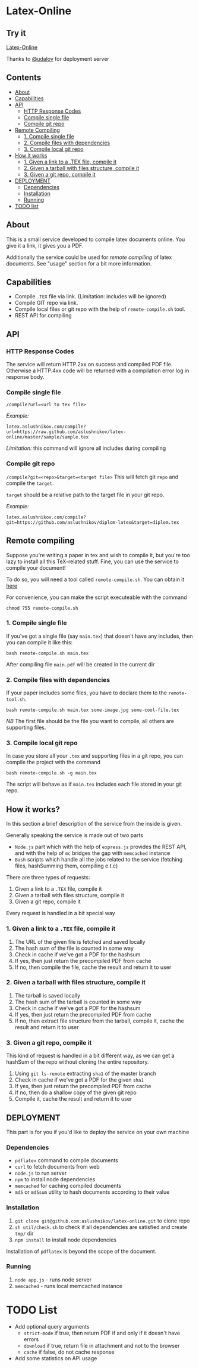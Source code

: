 # Latex-Online

## Try it

[Latex-Online](http://latex.aslushnikov.com)

Thanks to [@udalov](https://github.com/udalov) for deployment server

## Contents

- [About](#about)
- [Capabilities](#capabilities)
- [API](#api)
  * [HTTP Response Codes](#http-resonse-codes)
  * [Compile single file](#Compile-single-file)
  * [Compile git repo](#compile-git-repo)
- [Remote Compiling](#remote-compiling)
  * [1. Compile single file](#1-compile-single-file)
  * [2. Compile files with dependencies](#2-compile-files-with-dependencies)
  * [3. Compile local git repo](#3-compile-local-git-repo)
- [How it works](#how-it-works)
  * [1. Given a link to a .TEX file, compile it](#1-given-a-link-to-a-tex-file-compile-it)
  * [2. Given a tarball with files structure, compile it](#2-given-a-tarball-with-files-structure-compile-it)
  * [3. Given a git repo, compile it](#3-given-a-git-repo-compile-it)
- [DEPLOYMENT](#deployment)
  * [Dependencies](#dependencies)
  * [Installation](#installation)
  * [Running](#running)
- [TODO list](#todo-list)

## About

This is a small service developed to
compile latex documents online. You give it a link, it gives you a PDF.

Additionally the service could be used for *remote compiling* of latex documents.
See "usage" section for a bit more information.

## Capabilities

- Compile `.TEX` file via link. (Limitation: includes will be ignored)
- Compile GIT repo via link.
- Compile local files or git repo with the help of `remote-compile.sh` tool.
- REST API for compiling

## API

### HTTP Response Codes

The service will return HTTP.2xx on success and compiled PDF file. Otherwise
a HTTP.4xx code will be returned with a compilation error log in response body.

### Compile single file

```/compile?url=<url to tex file>```

*Example:*
```
latex.aslushnikov.com/compile?url=https://raw.github.com/aslushnikov/latex-online/master/sample/sample.tex
```

*Limitation:* this command will ignore all includes during compiling

### Compile git repo

```/compile?git=<repo>&target=<target file>```
This will fetch git `repo` and compile the `target`.

`target` should be a relative path to the target file in your git repo.

*Example:*
```
latex.aslushnikov.com/compile?git=https://github.com/aslushnikov/diplom-latex&target=diplom.tex
```

## Remote compiling

Suppose you're writing a paper in tex and wish to compile it, but
you're too lazy to install all this TeX-related stuff. Fine, you can use the
service to compile your document!

To do so, you will need a tool called `remote-compile.sh`. You can obtain it
[here](https://raw.github.com/aslushnikov/latex-online/master/util/remote-compile.sh)

For convenience, you can make the script executeable with the command
```
chmod 755 remote-compile.sh
```

### 1. Compile single file

If you've got a single file (say `main.tex`) that doesn't have any includes,
then you can compile it like this:
```
bash remote-compile.sh main.tex
```
After compiling file `main.pdf` will be created in the current dir

### 2. Compile files with dependencies

If your paper includes some files, you have to declare them to the
`remote-tool.sh`.

```
bash remote-compile.sh main.tex some-image.jpg some-cool-file.tex
```

*NB* The first file should be the file you want to compile, all others are
supporting files.

### 3. Compile local git repo

In case you store all your `.tex` and supporting files in a git repo, you
can compile the project with the command
```
bash remote-compile.sh -g main.tex
```
The script will behave as if `main.tex` includes each file stored in your git repo.

## How it works?

In this section a brief description of the service from the inside is given.

Generally speaking the service is made out of two parts
- `Node.js` part which with the help of `express.js` provides the REST API, and
  with the help of `mc` bridges the gap with `memcached` instance
- `Bash` scripts which handle all the jobs related to the service (fetching
  files, hashSumming them, compiling e.t.c)

There are three types of requests:

1. Given a link to a `.TEX` file, compile it
2. Given a tarball with files structure, compile it
3. Given a git repo, compile it

Every request is handled in a bit special way

### 1. Given a link to a `.TEX` file, compile it

1. The URL of the given file is fetched and saved locally
2. The hash sum of the file is counted in some way
3. Check in cache if we've got a PDF for the hashsum
4. If yes, then just return the precompiled PDF from cache
5. If no, then compile the file, cache the result and return it to user

### 2. Given a tarball with files structure, compile it

1. The tarball is saved locally
2. The hash sum of the tarball is counted in some way
3. Check in cache if we've got a PDF for the hashsum
4. If yes, then just return the precompiled PDF from cache
5. If no, then extract file structure from the tarball, compile it,
    cache the result and return it to user

### 3. Given a git repo, compile it

This kind of request is handled in a bit different way, as we can
get a hashSum of the repo without cloning the entire repository.

1. Using `git ls-remote` extracting `sha1` of the master branch
3. Check in cache if we've got a PDF for the given `sha1`
4. If yes, then just return the precompiled PDF from cache
5. If no, then do a shallow copy of the given git repo
6. Compile it, cache the result and return it to user

## DEPLOYMENT

This part is for you if you'd like to deploy the service on your
own machine

### Dependencies

- `pdflatex` command to compile documents
- `curl` to fetch documents from web
- `node.js` to run server
- `npm` to install node dependencies
- `memcached` for caching compiled documents
- `md5` or `md5sum` utility to hash documents according to their value

### Installation

1. `git clone git@github.com:aslushnikov/latex-online.git` to clone repo
2. `sh util/check.sh` to check if all dependencies are satisfied and create
   `tmp/` dir
3. `npm install` to install node dependencies

Installation of `pdflatex` is beyond the scope of the document.

### Running

1. `node app.js` - runs node server
2. `memcached` - runs local memcached instance


# TODO List

* Add optional query arguments
    - `strict-mode` if true, then return PDF if and only if it doesn't have
      errors
    - `download` if true, return file in attachment and not to the browser
    - `cache` if false, do not cache response
* Add some statistics on API usage

